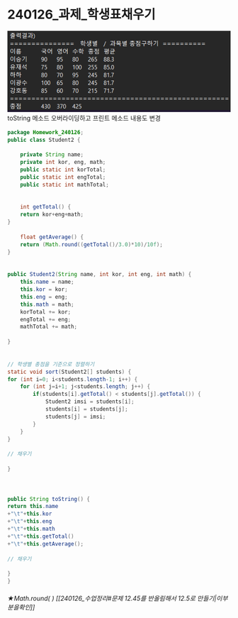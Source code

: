 # 240126_과제_학생표채우기
![](../image/Pasted%20image%2020240126171426.png)
toString 메소드 오버라이딩하고 프린트 메소드 내용도 변경

```java
package Homework_240126;
public class Student2 {

	private String name;
	private int kor, eng, math;
	public static int korTotal;
	public static int engTotal;
	public static int mathTotal;


	int getTotal() {
	return kor+eng+math;
}

	float getAverage() {
	return (Math.round((getTotal()/3.0)*10)/10f);
}


public Student2(String name, int kor, int eng, int math) {
	this.name = name;
	this.kor = kor;
	this.eng = eng;
	this.math = math;
	korTotal += kor;
	engTotal += eng;
	mathTotal += math;

}


// 학생별 총점을 기준으로 정렬하기
static void sort(Student2[] students) {
for (int i=0; i<students.length-1; i++) {
	for (int j=i+1; j<students.length; j++) {
		if(students[i].getTotal() < students[j].getTotal()) {
			Student2 imsi = students[i];
			students[i] = students[j];
			students[j] = imsi;
		}
	}
}

// 채우기

}

  

public String toString() {
return this.name
+"\t"+this.kor
+"\t"+this.eng
+"\t"+this.math
+"\t"+this.getTotal()
+"\t"+this.getAverage();

// 채우기

}
}
```
###### ★Math.round( ) [[240126_수업정리#문제 12.45를 반올림해서 12.5로 만들기|이부분을확인]]
